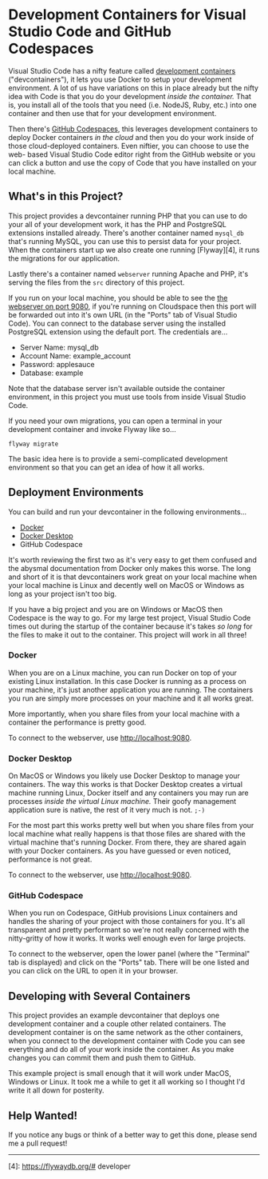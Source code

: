 # Development Containers for Visual Studio Code and GitHub Codespaces

Visual Studio Code has a nifty feature called [development containers][0] 
("devcontainers"), it lets you use Docker to setup your development environment.
A lot of us have variations on this in place already but the nifty idea 
with Code is that you do your development _inside the container._ That is, you
install all of the tools that you need (i.e. NodeJS, Ruby, etc.) into one 
container and then use that for your development environment.

Then there's [GitHub Codespaces][1], this leverages development containers to
deploy Docker containers _in the cloud_ and then you do your work inside of
those cloud-deployed containers. Even niftier, you can choose to use the web-
based Visual Studio Code editor right from the GitHub website or you can click
a button and use the copy of Code that you have installed on your local 
machine.

## What's in this Project?

This project provides a devcontainer running PHP that you can use to do your
all of your development work, it has the PHP and PostgreSQL extensions installed
already. There's another container named `mysql_db` that's running MySQL, 
you can use this to persist data for your project. When the containers start
up we also create one running [Flyway][4], it runs the migrations for our 
application.

Lastly there's a container named `webserver` running Apache and PHP, it's 
serving the files from the `src` directory of this project.

If you run on your local machine, you should be able to see the 
[the webserver on port 9080](http://localhost:9080), if you're running on 
Cloudspace then this port will be forwarded out into it's own URL (in the 
"Ports" tab of Visual Studio Code). You can connect to the database server 
using the installed PostgreSQL extension using the default port. The 
credentials are...

* Server Name: mysql_db
* Account Name: example_account
* Password: applesauce
* Database: example

Note that the database server isn't available outside the container 
environment, in this project you must use tools from inside Visual Studio 
Code.

If you need your own migrations, you can open a terminal in your development
container and invoke Flyway like so...

    flyway migrate

The basic idea here is to provide a semi-complicated development environment so
that you can get an idea of how it all works.

## Deployment Environments

You can build and run your devcontainer in the following environments...
* [Docker][2]
* [Docker Desktop][3]
* GitHub Codespace

It's worth reviewing the first two as it's very easy to get them confused and
the abysmal documentation from Docker only makes this worse. The
long and short of it is that devcontainers work great on your local machine when
your local machine is Linux and decently well on MacOS or Windows as long as 
your project isn't too big. 

If you have a big project and you are on Windows or MacOS then Codespace is the
way to go. For my large test project, Visual Studio Code times out during the
startup of the container because it's takes _so long_ for the files to make it
out to the container.  This project will work in all three!

### Docker

When you are on a Linux machine, you can run Docker on top of your existing
Linux installation. In this case Docker is running as a process on your machine,
it's just another application you are running. The containers you run are simply
more processes on your machine and it all works great.

More importantly, when you share files from your local machine with a container
the performance is pretty good.

To connect to the webserver, use [http://localhost:9080](http://localhost:9080).

### Docker Desktop

On MacOS or Windows you likely use Docker Desktop to manage your containers. The
way this works is that Docker Desktop creates a virtual machine running Linux, 
Docker itself and any containers you may run are processes _inside the virtual 
Linux machine._ Their goofy management application sure is native, the rest of it
very much is not. `;-)`

For the most part this works pretty well but when you share files from your local
machine what really happens is that those files are shared with the virtual 
machine that's running Docker. From there, they are shared again with your Docker
containers. As you have guessed or even noticed, performance is not great.

To connect to the webserver, use [http://localhost:9080](http://localhost:9080).

### GitHub Codespace

When you run on Codespace, GitHub provisions Linux containers and handles the 
sharing of your project with those containers for you. It's all transparent and
pretty performant so we're not really concerned with the nitty-gritty of how it 
works. It works well enough even for large projects.

To connect to the webserver, open the lower panel (where the "Terminal" tab is
displayed) and click on the "Ports" tab. There will be one listed and you can
click on the URL to open it in your browser.

## Developing with Several Containers

This project provides an example devcontainer that deploys one development
container and a couple other related containers. The development container is
on the same network as the other containers, when you connect to the development
container with Code you can see everything and do all of your work inside the
container. As you make changes you can commit them and push them to GitHub.

This example project is small enough that it will work under MacOS, Windows or
Linux. It took me a while to get it all working so I thought I'd write it all
down for posterity.

## Help Wanted!

If you notice any bugs or think of a better way to get this done, please send 
me a pull request!

----
[0]: https://code.visualstudio.com/docs/remote/containers
[1]: https://docs.github.com/en/codespaces
[2]: https://docs.docker.com/
[3]: https://docs.docker.com/get-docker/
[4]: https://flywaydb.org/# developer
